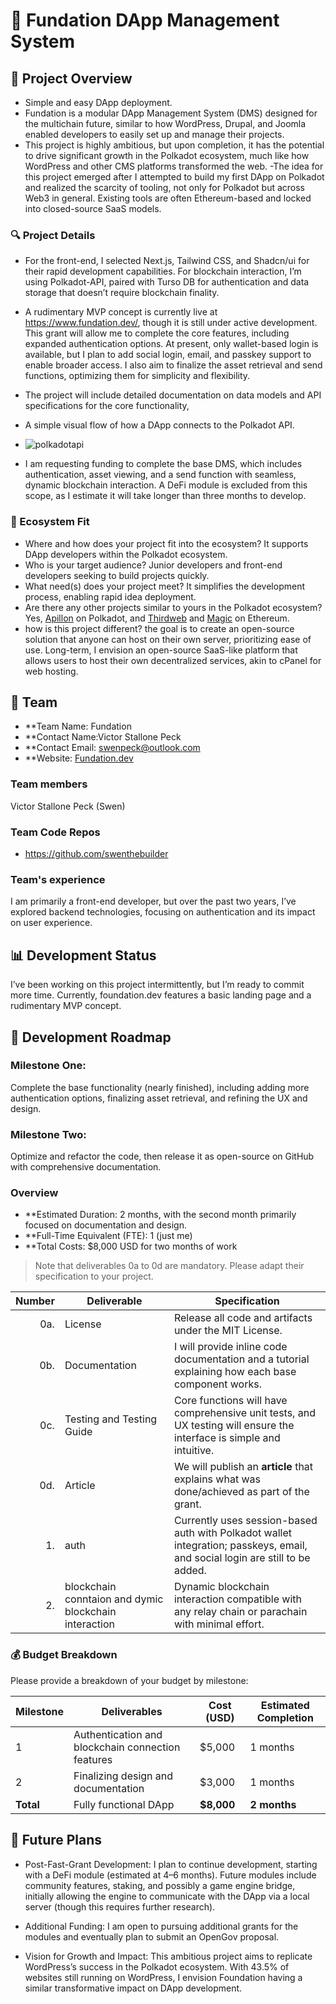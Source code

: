 # 📝 Fundation DApp Management System

## 🌟 Project Overview

- Simple and easy DApp deployment.
- Fundation is a modular DApp Management System (DMS) designed for the multichain future, similar to how WordPress, Drupal, and Joomla enabled developers to easily set up and manage their projects.
- This project is highly ambitious, but upon completion, it has the potential to drive significant growth in the Polkadot ecosystem, much like how WordPress and other CMS platforms transformed the web.
-The idea for this project emerged after I attempted to build my first DApp on Polkadot and realized the scarcity of tooling, not only for Polkadot but across Web3 in general. Existing tools are often Ethereum-based and locked into closed-source SaaS models.



### 🔍 Project Details
- For the front-end, I selected Next.js, Tailwind CSS, and Shadcn/ui for their rapid development capabilities. For blockchain interaction, I’m using Polkadot-API, paired with Turso DB for authentication and data storage that doesn’t require blockchain finality. 
- A rudimentary MVP concept is currently live at https://www.fundation.dev/, though it is still under active development. This grant will allow me to complete the core features, including expanded authentication options. At present, only wallet-based login is available, but I plan to add social login, email, and passkey support to enable broader access. I also aim to finalize the asset retrieval and send functions, optimizing them for simplicity and flexibility.
- The project will include detailed documentation on data models and API specifications for the core functionality,
- A simple visual flow of how a DApp connects to the Polkadot API.
- ![polkadotapi](https://github.com/user-attachments/assets/6346a6bc-47a0-43d6-834c-74001a6f8293)

- I am requesting funding to complete the base DMS, which includes authentication, asset viewing, and a send function with seamless, dynamic blockchain interaction. A DeFi module is excluded from this scope, as I estimate it will take longer than three months to develop.


### 🧩 Ecosystem Fit

- Where and how does your project fit into the ecosystem?
It supports DApp developers within the Polkadot ecosystem.
- Who is your target audience?
Junior developers and front-end developers seeking to build projects quickly.
- What need(s) does your project meet?
It simplifies the development process, enabling rapid idea deployment.
- Are there any other projects similar to yours in the Polkadot ecosystem? 
Yes, [Apillon](https://apillon.io/) on Polkadot, and [Thirdweb](https://thirdweb.com/) and [Magic](https://magic.link/) on Ethereum.
-  how is this project different? 
the goal is to create an open-source solution that anyone can host on their own server, prioritizing ease of use. Long-term, I envision an open-source SaaS-like platform that allows users to host their own decentralized services, akin to cPanel for web hosting.


## 👥 Team

- **Team Name: Fundation 
- **Contact Name:Victor Stallone Peck 
- **Contact Email: swenpeck@outlook.com
- **Website: [Fundation.dev](https://www.fundation.dev/)

### Team members
Victor Stallone Peck (Swen)

### Team Code Repos
- https://github.com/swenthebuilder

### Team's experience

I am primarily a front-end developer, but over the past two years, I’ve explored backend technologies, focusing on authentication and its impact on user experience.


## 📊 Development Status
I’ve been working on this project intermittently, but I’m ready to commit more time. Currently, foundation.dev features a basic landing page and a rudimentary MVP concept.
 

## 📅 Development Roadmap

### Milestone One:
Complete the base functionality (nearly finished), including adding more authentication options, finalizing asset retrieval, and refining the UX and design.


### Milestone Two:
Optimize and refactor the code, then release it as open-source on GitHub with comprehensive documentation.



### Overview

- **Estimated Duration: 2 months, with the second month primarily focused on documentation and design.
- **Full-Time Equivalent (FTE): 1 (just me)
- **Total Costs: $8,000 USD for two months of work

> Note that deliverables 0a to 0d are mandatory. Please adapt their specification to your project.

| Number | Deliverable | Specification |
| -----: | ----------- | ------------- |
| 0a. | License | Release all code and artifacts under the MIT License. |
| 0b. | Documentation | I will provide inline code documentation and a tutorial explaining how each base component works. |
| 0c. | Testing and Testing Guide | Core functions will have comprehensive unit tests, and UX testing will ensure the interface is simple and intuitive. |
| 0d. | Article | We will publish an **article** that explains what was done/achieved as part of the grant. |
| 1. | auth | Currently uses session-based auth with Polkadot wallet integration; passkeys, email, and social login are still to be added. |
| 2. | blockchain conntaion and dymic blockchain interaction | Dynamic blockchain interaction compatible with any relay chain or parachain with minimal effort. |

### 💰 Budget Breakdown

Please provide a breakdown of your budget by milestone:

| Milestone | Deliverables | Cost (USD) | Estimated Completion |
| --- | --- | --- | --- |
| 1 | Authentication and blockchain connection features | $5,000 | 1 months |
| 2 | Finalizing design and documentation| $3,000 | 1 months |
| **Total** |Fully functional DApp | **$8,000** | **2 months** |

## 🔮 Future Plans

- Post-Fast-Grant Development:
I plan to continue development, starting with a DeFi module (estimated at 4–6 months). Future modules include community features, staking, and possibly a game engine bridge, initially allowing the engine to communicate with the DApp via a local server (though this requires further research).


- Additional Funding:
I am open to pursuing additional grants for the modules and eventually plan to submit an OpenGov proposal.
- Vision for Growth and Impact:
This ambitious project aims to replicate WordPress’s success in the Polkadot ecosystem. With 43.5% of websites still running on WordPress, I envision Foundation having a similar transformative impact on DApp development.

